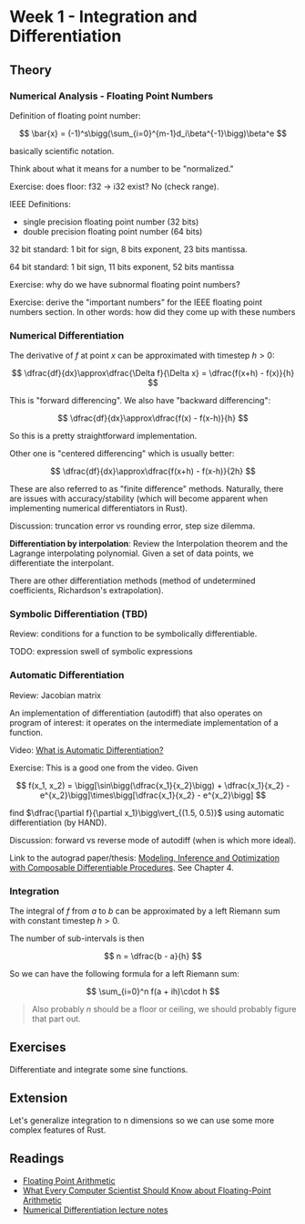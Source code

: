 # Week 1 - Integration and Differentiation

## Theory

### Numerical Analysis - Floating Point Numbers

Definition of floating point number:

$$
\bar{x} = (-1)^s\bigg(\sum_{i=0}^{m-1}d_i\beta^{-1}\bigg)\beta^e
$$

basically scientific notation.

Think about what it means for a number to be "normalized."

Exercise: does floor: f32 -> i32 exist? No (check range).

IEEE Definitions:
- single precision floating point number (32 bits)
- double precision floating point number (64 bits)

32 bit standard: 1 bit for sign, 8 bits exponent, 23 bits mantissa.

64 bit standard: 1 bit sign, 11 bits exponent, 52 bits mantissa

Exercise: why do we have subnormal floating point numbers?

Exercise: derive the "important numbers" for the IEEE floating point numbers section. In other words: how did they come up with these numbers

### Numerical Differentiation
The derivative of $f$ at point $x$ can be approximated with timestep $h > 0$:

$$
\dfrac{df}{dx}\approx\dfrac{\Delta f}{\Delta x} = \dfrac{f(x+h) - f(x)}{h}
$$

This is "forward differencing". We also have "backward differencing":

$$
\dfrac{df}{dx}\approx\dfrac{f(x) - f(x-h)}{h}
$$

So this is a pretty straightforward implementation.

Other one is "centered differencing" which is usually better:

$$
\dfrac{df}{dx}\approx\dfrac{f(x+h) - f(x-h)}{2h}
$$

These are also referred to as "finite difference" methods. Naturally, there are issues with accuracy/stability (which will become apparent when implementing numerical differentiators in Rust).

Discussion: truncation error vs rounding error, step size dilemma.

**Differentiation by interpolation**: Review the Interpolation theorem and the Lagrange interpolating polynomial. Given a set of data points, we differentiate the interpolant.

There are other differentiation methods (method of undetermined coefficients, Richardson's extrapolation).

### Symbolic Differentiation (TBD)

Review: conditions for a function to be symbolically differentiable.

TODO: expression swell of symbolic expressions

### Automatic Differentiation

Review: Jacobian matrix

An implementation of differentiation (autodiff) that also operates on program of interest: it operates on the intermediate implementation of a function.

Video: [What is Automatic Differentiation?](https://www.youtube.com/watch?v=wG_nF1awSSY)

Exercise: This is a good one from the video. Given

$$
f(x_1, x_2) = \bigg[\sin\bigg(\dfrac{x_1}{x_2}\bigg) + \dfrac{x_1}{x_2} - e^{x_2}\bigg]\times\bigg[\dfrac{x_1}{x_2} - e^{x_2}\bigg]
$$

find $\dfrac{\partial f}{\partial x_1}\bigg\vert_{(1.5, 0.5)}$ using automatic differentiation (by HAND).

Discussion: forward vs reverse mode of autodiff (when is which more ideal).

Link to the autograd paper/thesis: [Modeling, Inference and Optimization with Composable Differentiable Procedures](https://dougalmaclaurin.com/phd-thesis.pdf). See Chapter 4.

### Integration

The integral of $f$ from $a$ to $b$ can be approximated by a left Riemann sum with constant timestep $h > 0$. 

The number of sub-intervals is then

$$
n = \dfrac{b - a}{h}
$$

So we can have the following formula for a left Riemann sum:

$$
\sum_{i=0}^n f(a + ih)\cdot h
$$

> Also probably $n$ should be a floor or ceiling, we should probably figure that part out.

## Exercises

Differentiate and integrate some sine functions.

## Extension

Let's generalize integration to n dimensions so we can use some more complex features of Rust.

## Readings

- [Floating Point Arithmetic](https://www2.math.uconn.edu/~leykekhman/courses/MATH_3511/sp_2012/Lectures/floating_point.pdf)
- [What Every Computer Scientist Should Know about Floating-Point Arithmetic](https://docs.oracle.com/cd/E19957-01/806-3568/ncg_goldberg.html)
- [Numerical Differentiation lecture notes](https://math.umd.edu/~dlevy/classes/amsc466/lecture-notes/differentiation-chap.pdf)
